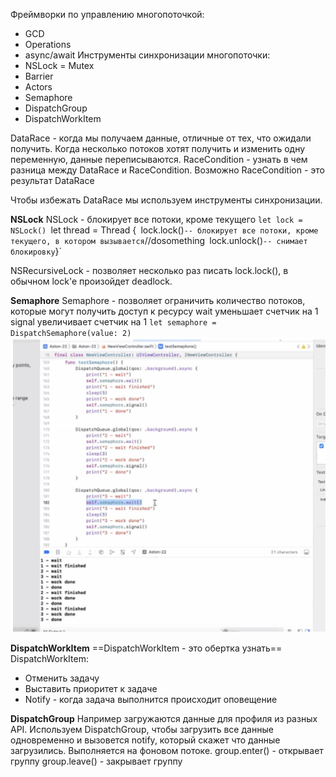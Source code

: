 Фреймворки по управлению многопоточкой:
- GCD
-  Operations
- async/await
Инструменты синхронизации многопоточки:
- NSLock = Mutex
- Barrier
- Actors
- Semaphore
- DispatchGroup
- DispatchWorkItem

DataRace - когда мы получаем данные, отличные от тех, что ожидали получить. 
Когда несколько потоков хотят получить и изменить одну переменную, данные переписываются.
RaceCondition - узнать в чем разница между DataRace и RaceCondition. Возможно RaceCondition - это результат DataRace

Чтобы избежать DataRace мы используем инструменты синхронизации.

**NSLock**
NSLock - блокирует все потоки, кроме текущего
`let lock = NSLock()
`let thread = Thread {`
	`lock.lock()` -- блокирует все потоки, кроме текущего, в котором вызывается
	`//dosomething`
	`lock.unlock()` -- снимает блокировку
`}`

NSRecursiveLock - позволяет несколько раз писать lock.lock(), в обычном lock'e произойдет deadlock.

**Semaphore**
Semaphore - позволяет ограничить количество потоков, которые могут получить доступ к ресурсу
wait уменьшает счетчик на 1
signal увеличивает счетчик на 1
`let semaphore = DispatchSemaphore(value: 2)`
![telegram-cloud-photo-size-2-5287545366822114777-y](Swift/Многопоточность/Podlodka/Скриншоты/telegram-cloud-photo-size-2-5287545366822114777-y.jpg)

**DispatchWorkItem**
==DispatchWorkItem - это обертка узнать==
DispatchWorkItem:
- Отменить задачу
- Выставить приоритет к задаче
- Notify - когда задача выполнится происходит оповещение

**DispatchGroup**
Например загружаются данные для профиля из разных API.
Используем DispatchGroup, чтобы загрузить все данные одновременно и вызовется notify, который скажет что данные загрузились. Выполняется на фоновом потоке.
group.enter() - открывает группу
group.leave() - закрывает группу

